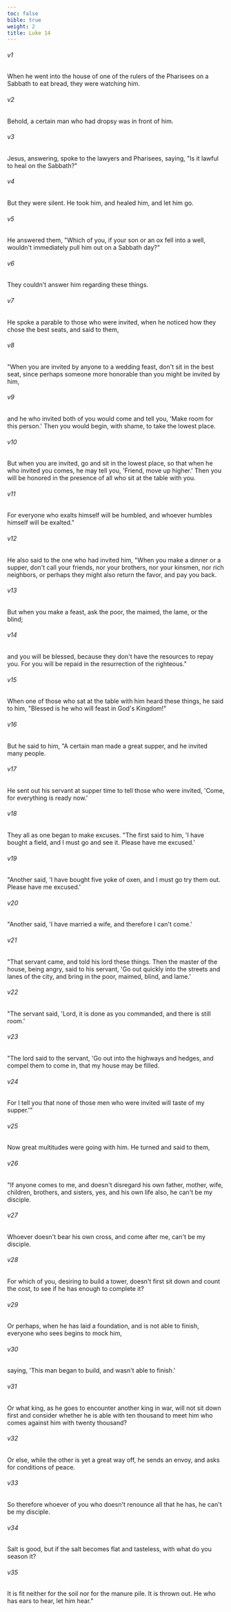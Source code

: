 ```yaml
---
toc: false
bible: true
weight: 2
title: Luke 14
---
```




###### v1 
When he went into the house of one of the rulers of the Pharisees on a Sabbath to eat bread, they were watching him. 

###### v2 
Behold, a certain man who had dropsy was in front of him. 

###### v3 
Jesus, answering, spoke to the lawyers and Pharisees, saying, "Is it lawful to heal on the Sabbath?" 

###### v4 
But they were silent. He took him, and healed him, and let him go. 

###### v5 
He answered them, "Which of you, if your son or an ox fell into a well, wouldn't immediately pull him out on a Sabbath day?" 

###### v6 
They couldn't answer him regarding these things. 

###### v7 
He spoke a parable to those who were invited, when he noticed how they chose the best seats, and said to them, 

###### v8 
"When you are invited by anyone to a wedding feast, don't sit in the best seat, since perhaps someone more honorable than you might be invited by him, 

###### v9 
and he who invited both of you would come and tell you, 'Make room for this person.' Then you would begin, with shame, to take the lowest place. 

###### v10 
But when you are invited, go and sit in the lowest place, so that when he who invited you comes, he may tell you, 'Friend, move up higher.' Then you will be honored in the presence of all who sit at the table with you. 

###### v11 
For everyone who exalts himself will be humbled, and whoever humbles himself will be exalted." 

###### v12 
He also said to the one who had invited him, "When you make a dinner or a supper, don't call your friends, nor your brothers, nor your kinsmen, nor rich neighbors, or perhaps they might also return the favor, and pay you back. 

###### v13 
But when you make a feast, ask the poor, the maimed, the lame, or the blind; 

###### v14 
and you will be blessed, because they don't have the resources to repay you. For you will be repaid in the resurrection of the righteous." 

###### v15 
When one of those who sat at the table with him heard these things, he said to him, "Blessed is he who will feast in God's Kingdom!" 

###### v16 
But he said to him, "A certain man made a great supper, and he invited many people. 

###### v17 
He sent out his servant at supper time to tell those who were invited, 'Come, for everything is ready now.' 

###### v18 
They all as one began to make excuses. "The first said to him, 'I have bought a field, and I must go and see it. Please have me excused.' 

###### v19 
"Another said, 'I have bought five yoke of oxen, and I must go try them out. Please have me excused.' 

###### v20 
"Another said, 'I have married a wife, and therefore I can't come.' 

###### v21 
"That servant came, and told his lord these things. Then the master of the house, being angry, said to his servant, 'Go out quickly into the streets and lanes of the city, and bring in the poor, maimed, blind, and lame.' 

###### v22 
"The servant said, 'Lord, it is done as you commanded, and there is still room.' 

###### v23 
"The lord said to the servant, 'Go out into the highways and hedges, and compel them to come in, that my house may be filled. 

###### v24 
For I tell you that none of those men who were invited will taste of my supper.'" 

###### v25 
Now great multitudes were going with him. He turned and said to them, 

###### v26 
"If anyone comes to me, and doesn't disregard his own father, mother, wife, children, brothers, and sisters, yes, and his own life also, he can't be my disciple. 

###### v27 
Whoever doesn't bear his own cross, and come after me, can't be my disciple. 

###### v28 
For which of you, desiring to build a tower, doesn't first sit down and count the cost, to see if he has enough to complete it? 

###### v29 
Or perhaps, when he has laid a foundation, and is not able to finish, everyone who sees begins to mock him, 

###### v30 
saying, 'This man began to build, and wasn't able to finish.' 

###### v31 
Or what king, as he goes to encounter another king in war, will not sit down first and consider whether he is able with ten thousand to meet him who comes against him with twenty thousand? 

###### v32 
Or else, while the other is yet a great way off, he sends an envoy, and asks for conditions of peace. 

###### v33 
So therefore whoever of you who doesn't renounce all that he has, he can't be my disciple. 

###### v34 
Salt is good, but if the salt becomes flat and tasteless, with what do you season it? 

###### v35 
It is fit neither for the soil nor for the manure pile. It is thrown out. He who has ears to hear, let him hear."
